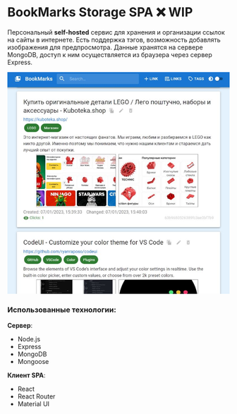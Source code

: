 # BookMarks Storage SPA ❌ WIP

Персональный **self-hosted** сервис для хранения и организации ссылок на сайты в интернете. Есть поддержка тэгов, возможность добавлять изображения для предпросмотра. Данные хранятся на сервере MongoDB, доступ к ним осуществляется из браузера через сервер Express.

![preview](./docs/assets/preview.jpg)

### Использованные технологии:

**Сервер**:

- Node.js
- Express
- MongoDB
- Mongoose

**Клиент SPA**:

- React
- React Router
- Material UI
